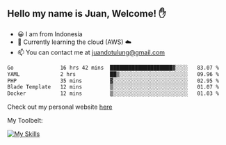 ## Hello my name is Juan, Welcome! ✋

- 😀 I am from Indonesia
- 📖 Currently learning the cloud (AWS) ☁️
- 📫 You can contact me at juandotulung@gmail.com

<!--START_SECTION:waka-->

```txt
Go               16 hrs 42 mins  ████████████████████▓░░░░   83.07 %
YAML             2 hrs           ██▒░░░░░░░░░░░░░░░░░░░░░░   09.96 %
PHP              35 mins         ▓░░░░░░░░░░░░░░░░░░░░░░░░   02.95 %
Blade Template   12 mins         ▒░░░░░░░░░░░░░░░░░░░░░░░░   01.07 %
Docker           12 mins         ▒░░░░░░░░░░░░░░░░░░░░░░░░   01.03 %
```

<!--END_SECTION:waka-->

Check out my personal website [here](https://juanchristian.com)

My Toolbelt:

[![My Skills](https://skillicons.dev/icons?i=go,js,ts,nodejs,express,react,nextjs,vue,tailwind,vite,html,css,python,php,aws,bash,linux,postgres,mysql,redis,kafka,docker,vercel,netlify,vscode,figma)](https://skillicons.dev)

